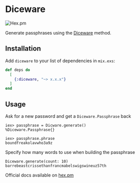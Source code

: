 # Diceware

![Hex.pm](https://img.shields.io/hexpm/v/diceware?style=flat-square)

Generate passphrases using the [Diceware](https://theworld.com/~reinhold/diceware.html) method.

## Installation

Add `diceware` to your list of dependencies in `mix.exs`:

```elixir
def deps do
  [
    {:diceware, "~> x.x.x"}
  ]
end
```

## Usage

Ask for a new password and get a `Diceware.Passphrase` back
```
iex> passphrase = Dicware.generate()
%Diceware.Passphrase{}

iex> passphrase.phrase
boundfreakolavwho3a9z
```

Specify how many words to use when building the passphrase
```
Diceware.generate(count: 10)
barrebeastcrissethanfrancmabelswigswineuz57th
```

Official docs available on [hex.pm](https://hex.pm/diceware)
